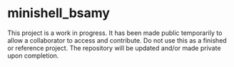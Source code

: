 # minishell_bsamy
This project is a work in progress. It has been made public temporarily to allow a collaborator to access and contribute. Do not use this as a finished or reference project. The repository will be updated and/or made private upon completion.
